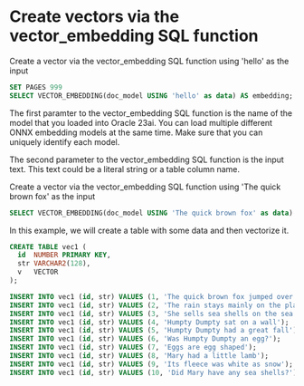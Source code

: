 # Create vectors via the vector_embedding SQL function

Create a vector via the vector_embedding SQL function using 'hello' as the input

```SQL
SET PAGES 999
SELECT VECTOR_EMBEDDING(doc_model USING 'hello' as data) AS embedding;
```

The first paramter to the vector_embedding SQL function is the name of the model that you loaded into Oracle 23ai.
You can load multiple different ONNX embedding models at the same time.  Make sure that you can uniquely identify each model.

The second parameter to the vector_embedding SQL function is the input text.  This text could be a literal string or a table column name. 

Create a vector via the vector_embedding SQL function using 'The quick brown fox' as the input

```SQL
SELECT VECTOR_EMBEDDING(doc_model USING 'The quick brown fox' as data) AS embedding;
```

In this example, we will create a table with some data and then vectorize it.

```SQL
CREATE TABLE vec1 (
  id  NUMBER PRIMARY KEY,
  str VARCHAR2(128),
  v   VECTOR
);

INSERT INTO vec1 (id, str) VALUES (1, 'The quick brown fox jumped over the lazy dog');
INSERT INTO vec1 (id, str) VALUES (2, 'The rain stays mainly on the plains');
INSERT INTO vec1 (id, str) VALUES (3, 'She sells sea shells on the sea shore');
INSERT INTO vec1 (id, str) VALUES (4, 'Humpty Dumpty sat on a wall');
INSERT INTO vec1 (id, str) VALUES (5, 'Humpty Dumpty had a great fall');
INSERT INTO vec1 (id, str) VALUES (6, 'Was Humpty Dumpty an egg?');
INSERT INTO vec1 (id, str) VALUES (7, 'Eggs are egg shaped');
INSERT INTO vec1 (id, str) VALUES (8, 'Mary had a little lamb');
INSERT INTO vec1 (id, str) VALUES (9, 'Its fleece was white as snow');
INSERT INTO vec1 (id, str) VALUES (10, 'Did Mary have any sea shells?');


```
